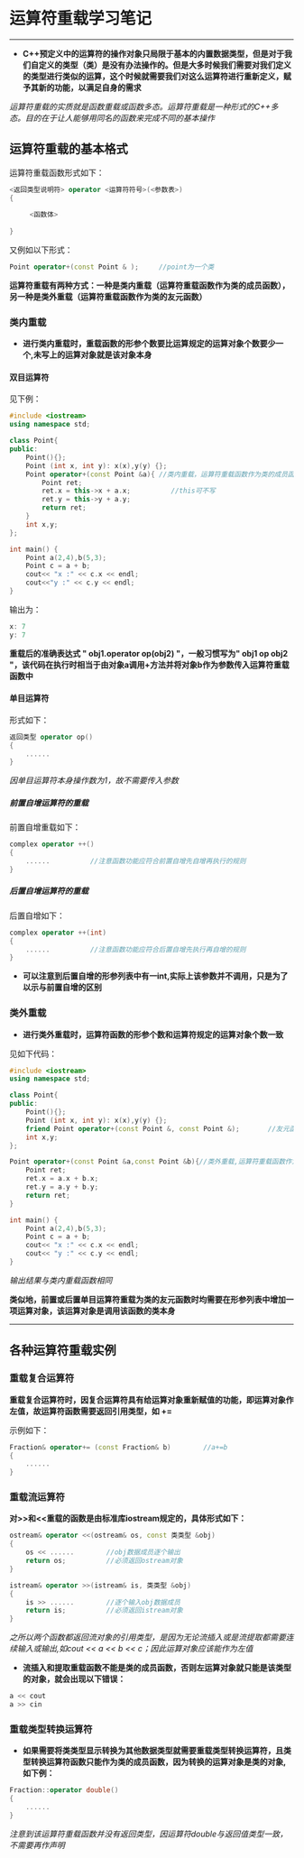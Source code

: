 # 运算符重载学习笔记

****

- **C++预定义中的运算符的操作对象只局限于基本的内置数据类型，但是对于我们自定义的类型（类）是没有办法操作的。但是大多时候我们需要对我们定义的类型进行类似的运算，这个时候就需要我们对这么运算符进行重新定义，赋予其新的功能，以满足自身的需求**

*运算符重载的实质就是函数重载或函数多态。运算符重载是一种形式的C++多态。目的在于让人能够用同名的函数来完成不同的基本操作*

## 运算符重载的基本格式

运算符重载函数形式如下：

```c++
<返回类型说明符> operator <运算符符号>(<参数表>)
{
 
     <函数体>
 
}
```

又例如以下形式：

```c++
Point operator+(const Point & );     //point为一个类
```
**运算符重载有两种方式：一种是类内重载（运算符重载函数作为类的成员函数），另一种是类外重载（运算符重载函数作为类的友元函数）**

### 类内重载

- **进行类内重载时，重载函数的形参个数要比运算规定的运算对象个数要少一个,未写上的运算对象就是该对象本身**

#### 双目运算符

见下例：

```c++
#include <iostream>
using namespace std;

class Point{
public:
    Point(){};
    Point (int x, int y): x(x),y(y) {};
    Point operator+(const Point &a){ //类内重载，运算符重载函数作为类的成员函数
        Point ret;
        ret.x = this->x + a.x;          //this可不写
        ret.y = this->y + a.y;
        return ret;
    }
    int x,y;
};

int main() {
    Point a(2,4),b(5,3);
    Point c = a + b;
	cout<< "x :" << c.x << endl;
    cout<<"y :" << c.y << endl;
}
```

输出为：
```c++
x: 7
y: 7
```

**重载后的准确表达式 " obj1.operator op(obj2) "，一般习惯写为" obj1 op obj2 "，该代码在执行时相当于由对象a调用+方法并将对象b作为参数传入运算符重载函数中**

#### 单目运算符

形式如下：

```c++
返回类型 operator op()
{
    ......
}
```

*因单目运算符本身操作数为1，故不需要传入参数*

##### 前置自增运算符的重载

前置自增重载如下：

```c++
complex operator ++()
{
    ......          //注意函数功能应符合前置自增先自增再执行的规则
}
```

##### 后置自增运算符的重载

后置自增如下：

```c++
complex operator ++(int)
{
    ......          //注意函数功能应符合后置自增先执行再自增的规则
}
```

- **可以注意到后置自增的形参列表中有一int,实际上该参数并不调用，只是为了以示与前置自增的区别**

### 类外重载

- **进行类外重载时，运算符函数的形参个数和运算符规定的运算对象个数一致**

见如下代码：

```c++
#include <iostream>
using namespace std;

class Point{
public:
    Point(){};
    Point (int x, int y): x(x),y(y) {};
    friend Point operator+(const Point &, const Point &);       //友元函数声明
    int x,y;
};

Point operator+(const Point &a,const Point &b){//类外重载,运算符重载函数作为类的友元函数
    Point ret;
    ret.x = a.x + b.x;
    ret.y = a.y + b.y;
    return ret;
}

int main() {
    Point a(2,4),b(5,3);
    Point c = a + b;
    cout<< "x :" << c.x << endl;
    cout<< "y :" << c.y << endl;
}
```

*输出结果与类内重载函数相同*

**类似地，前置或后置单目运算符重载为类的友元函数时均需要在形参列表中增加一项运算对象，该运算对象是调用该函数的类本身**

***

## 各种运算符重载实例

### 重载复合运算符

**重载复合运算符时，因复合运算符具有给运算对象重新赋值的功能，即运算对象作左值，故运算符函数需要返回引用类型，如 +=**

示例如下：
```c++
Fraction& operator+= (const Fraction& b)        //a+=b
{
    ......
}
```

### 重载流运算符

**对>>和<<重载的函数是由标准库iostream规定的，具体形式如下：**

```c++
ostream& operator <<(ostream& os, const 类类型 &obj)
{
    os << ......        //obj数据成员逐个输出
    return os;          //必须返回ostream对象
}

istream& operator >>(istream& is, 类类型 &obj)
{
    is >> ......        //逐个输入obj数据成员
    return is;          //必须返回istream对象
}
```

*之所以两个函数都返回流对象的引用类型，是因为无论流插入或是流提取都需要连续输入或输出,如cout << a << b << c；因此运算对象应该能作为左值*

- **流插入和提取重载函数不能是类的成员函数，否则左运算对象就只能是该类型的对象，就会出现以下错误：**

```c++
a << cout
a >> cin
```

### 重载类型转换运算符

- **如果需要将类类型显示转换为其他数据类型就需要重载类型转换运算符，且类型转换运算符函数只能作为类的成员函数，因为转换的运算对象是类的对象,如下例：**

```c++
Fraction::operator double()
{
    ......
}
```

*注意到该运算符重载函数并没有返回类型，因运算符double与返回值类型一致，不需要再作声明*